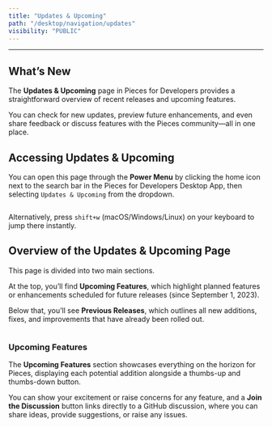 ```yaml
---
title: "Updates & Upcoming"
path: "/desktop/navigation/updates"
visibility: "PUBLIC"
---
```

***

## What’s New

The **Updates & Upcoming** page in Pieces for Developers provides a straightforward overview of recent releases and upcoming features.

You can check for new updates, preview future enhancements, and even share feedback or discuss features with the Pieces community—all in one place.

## Accessing Updates & Upcoming

You can open this page through the **Power Menu** by clicking the home icon next to the search bar in the Pieces for Developers Desktop App, then selecting `Updates & Upcoming` from the dropdown.

<Image src="https://storage.googleapis.com/hashnode_product_documentation_assets/desktop_app_assets/navigation/updates_and_upcoming/updates_upcoming_modal.png" alt="" align="center" fullwidth="true" />

Alternatively, press `shift+w` (macOS/Windows/Linux) on your keyboard to jump there instantly.

## Overview of the Updates & Upcoming Page

This page is divided into two main sections.

At the top, you’ll find **Upcoming Features**, which highlight planned features or enhancements scheduled for future releases (since September 1, 2023).

Below that, you’ll see **Previous Releases**, which outlines all new additions, fixes, and improvements that have already been rolled out.

<Image src="https://storage.googleapis.com/hashnode_product_documentation_assets/desktop_app_assets/navigation/updates_and_upcoming/updates_upcoming_overview.png" alt="" align="center" fullwidth="true" />

### Upcoming Features

The **Upcoming Features** section showcases everything on the horizon for Pieces, displaying each potential addition alongside a thumbs-up and thumbs-down button.

You can show your excitement or raise concerns for any feature, and a **Join the Discussion** button links directly to a GitHub discussion, where you can share ideas, provide suggestions, or raise any issues.
